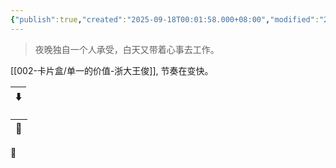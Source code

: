 ```yaml
---
{"publish":true,"created":"2025-09-18T00:01:58.000+08:00","modified":"2025-09-18T13:31:04.475+08:00","tags":["心理学","i人片单","家庭","亲密关系"],"cssclasses":""}
---
```




> 夜晚独自一个人承受，白天又带着心事去工作。

[[002-卡片盒/单一的价值-浙大王俊]], 节奏在变快。

| ⬇️ |
| -- |


| 🔗 |
| -- |


🌴